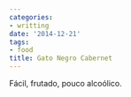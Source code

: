```yaml
---
categories:
- writting
date: '2014-12-21'
tags:
- food
title: Gato Negro Cabernet
---
```


Fácil, frutado, pouco alcoólico.

